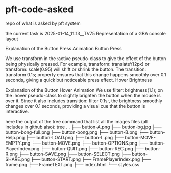 # pft-code-asked

repo of what is asked by pft system

the current task is 2025-01-14_11:13__TV75 Representation of a GBA console layout


Explanation of the Button Press Animation
Button Press

We use transform in the :active pseudo-class to give the effect of the button being physically pressed. For example, transform: translateY(2px) or transform: scale(0.95) will shift or shrink the button.
The transition: transform 0.1s; property ensures that this change happens smoothly over 0.1 seconds, giving a quick but noticeable press effect.
Hover Brightness

Explanation of the Button Hover Animation
We use filter: brightness(1.1); on the :hover pseudo-class to slightly brighten the button when the mouse is over it.
Since it also includes transition: filter 0.1s;, the brightness smoothly changes over 0.1 seconds, providing a visual cue that the button is interactive.

here the output of the tree command that list all the images files (all includes in github also): 
tree .
.
├── button-A.png
├── button-bg.jpg
├── button-bong-full.png
├── button-bong.png
├── button-B.png
├── button-Help.png
├── button-LOAD.png
├── button-L.png
├── button-MOVE-EMPTY.png
├── button-MOVE.png
├── button-OPTIONS.png
├── button-PlayerIndex.png
├── button-QUIT.png
├── button-REC.png
├── button-R.png
├── button-SAVE.png
├── button-SELECT.png
├── button-SHARE.png
├── button-START.png
├── FramePlayerIndex.png
├── frame.png
├── FrameTEXT.png
├── index.html
└── styles.css


